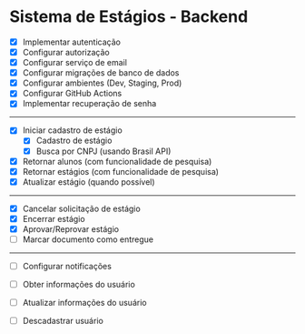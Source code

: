 # Sistema de Estágios - Backend

- [x] Implementar autenticação
- [x] Configurar autorização
- [x] Configurar serviço de email
- [x] Configurar migrações de banco de dados
- [x] Configurar ambientes (Dev, Staging, Prod)
- [x] Configurar GitHub Actions
- [x] Implementar recuperação de senha

---

- [x] Iniciar cadastro de estágio
    - [x] Cadastro de estágio
    - [x] Busca por CNPJ (usando Brasil API)
- [x] Retornar alunos (com funcionalidade de pesquisa)
- [x] Retornar estágios (com funcionalidade de pesquisa)
- [x] Atualizar estágio (quando possível)

---

- [x] Cancelar solicitação de estágio
- [x] Encerrar estágio
- [x] Aprovar/Reprovar estágio
- [ ] Marcar documento como entregue

---

- [ ] Configurar notificações
- [ ] Obter informações do usuário
- [ ] Atualizar informações do usuário
- [ ] Descadastrar usuário

